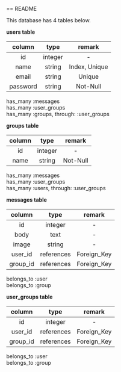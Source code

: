 == README

This database has 4 tables below.

**users table**

|column|type|remark|
|:---:|:---:|:---:|
|id|integer|-|
|name|string|Index, Unique|
|email|string|Unique|
|password|string|Not-Null|

has_many :messages  
has_many :user_groups  
has_many :groups, through: :user_groups


**groups table**

|column|type|remark|
|:---:|:---:|:---:|
|id|integer|-|
|name|string|Not-Null|

has_many :messages  
has_many :user_groups  
has_many :users, through: :user_groups


**messages table**

|column|type|remark|
|:---:|:---:|:---:|
|id|integer|-|
|body|text|-|
|image|string|-|
|user_id|references|Foreign_Key|
|group_id|references|Foreign_Key|

belongs_to :user  
belongs_to :group


**user_groups table**

|column|type|remark|
|:---:|:---:|:---:|
|id|integer|-|
|user_id|references|Foreign_Key|
|group_id|references|Foreign_Key|

belongs_to :user  
belongs_to :group



